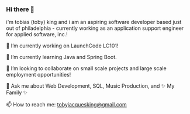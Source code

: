 ### Hi there 👋


i'm tobias (toby) king and i am an aspiring software developer based just out of philadelphia - currently working as an application support engineer for applied software, inc.!

🔭 I’m currently working on LaunchCode LC101!

🌱 I’m currently learning Java and Spring Boot.



👯 I’m looking to collaborate on small scale projects and large scale employment opportunities!

💬 Ask me about Web Development, SQL, Music Production, and ✨ My Family ✨

📫 How to reach me: tobyjacquesking@gmail.com


<!--
**tobiasking/tobiasking** is a ✨ _special_ ✨ repository because its `README.md` (this file) appears on your GitHub profile.

Here are some ideas to get you started:

- 🔭 I’m currently working on ...
- 🌱 I’m currently learning ...
- 👯 I’m looking to collaborate on ...
- 🤔 I’m looking for help with ...
- 💬 Ask me about ...
- 📫 How to reach me: ...
- 😄 Pronouns: ...
- ⚡ Fun fact: ...
-->
